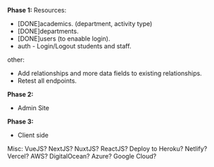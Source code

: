 **Phase 1:**
Resources:
- [DONE]academics. (department, activity type)
- [DONE]departments.
- [DONE]users (to enaable login).
- auth - Login/Logout students and staff.

other:
- Add relationships and more data fields to existing relationships.
- Retest all endpoints.


**Phase 2:**
- Admin Site


**Phase 3:**
- Client side

Misc:
VueJS? NextJS? NuxtJS? ReactJS? 
Deploy to Heroku? Netlify? Vercel? AWS? DigitalOcean? Azure? Google Cloud?
